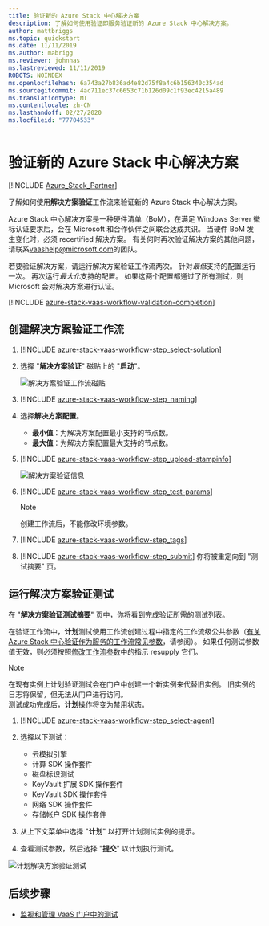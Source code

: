```yaml
---
title: 验证新的 Azure Stack 中心解决方案
description: 了解如何使用验证即服务验证新的 Azure Stack 中心解决方案。
author: mattbriggs
ms.topic: quickstart
ms.date: 11/11/2019
ms.author: mabrigg
ms.reviewer: johnhas
ms.lastreviewed: 11/11/2019
ROBOTS: NOINDEX
ms.openlocfilehash: 6a743a27b836ad4e82d75f8a4c6b156340c354ad
ms.sourcegitcommit: 4ac711ec37c6653c71b126d09c1f93ec4215a489
ms.translationtype: MT
ms.contentlocale: zh-CN
ms.lasthandoff: 02/27/2020
ms.locfileid: "77704533"
---
```

# <a name="validate-a-new-azure-stack-hub-solution"></a>验证新的 Azure Stack 中心解决方案

[!INCLUDE [Azure_Stack_Partner](./includes/azure-stack-partner-appliesto.md)]

了解如何使用**解决方案验证**工作流来验证新的 Azure Stack 中心解决方案。

Azure Stack 中心解决方案是一种硬件清单（BoM），在满足 Windows Server 徽标认证要求后，会在 Microsoft 和合作伙伴之间联合达成共识。 当硬件 BoM 发生变化时，必须 recertified 解决方案。 有关何时再次验证解决方案的其他问题，请联系[vaashelp@microsoft.com](mailto:vaashelp@microsoft.com)的团队。

若要验证解决方案，请运行解决方案验证工作流两次。 针对*最低*支持的配置运行一次。 再次运行*最大化*支持的配置。 如果这两个配置都通过了所有测试，则 Microsoft 会对解决方案进行认证。

[!INCLUDE [azure-stack-vaas-workflow-validation-completion](includes/azure-stack-vaas-workflow-validation-completion.md)]

## <a name="create-a-solution-validation-workflow"></a>创建解决方案验证工作流

1. [!INCLUDE [azure-stack-vaas-workflow-step_select-solution](includes/azure-stack-vaas-workflow-step_select-solution.md)]

3. 选择 "**解决方案验证**" 磁贴上的 "**启动**"。

    ![解决方案验证工作流磁贴](media/tile_validation-solution.png)

4. [!INCLUDE [azure-stack-vaas-workflow-step_naming](includes/azure-stack-vaas-workflow-step_naming.md)]

5. 选择**解决方案配置**。
    - **最小值**：为解决方案配置最小支持的节点数。
    - **最大值**：为解决方案配置最大支持的节点数。
6. [!INCLUDE [azure-stack-vaas-workflow-step_upload-stampinfo](includes/azure-stack-vaas-workflow-step_upload-stampinfo.md)]

    ![解决方案验证信息](media/workflow_validation-solution_info.png)

7. [!INCLUDE [azure-stack-vaas-workflow-step_test-params](includes/azure-stack-vaas-workflow-step_test-params.md)]

    > [!NOTE]
    > 创建工作流后，不能修改环境参数。

8. [!INCLUDE [azure-stack-vaas-workflow-step_tags](includes/azure-stack-vaas-workflow-step_tags.md)]
9. [!INCLUDE [azure-stack-vaas-workflow-step_submit](includes/azure-stack-vaas-workflow-step_submit.md)]
    你将被重定向到 "测试摘要" 页。

## <a name="run-solution-validation-tests"></a>运行解决方案验证测试

在 "**解决方案验证测试摘要**" 页中，你将看到完成验证所需的测试列表。

在验证工作流中，**计划**测试使用工作流创建过程中指定的工作流级公共参数（[有关 Azure Stack 中心验证作为服务的工作流常见参数](azure-stack-vaas-parameters.md)，请参阅）。 如果任何测试参数值无效，则必须按照[修改工作流参数](azure-stack-vaas-monitor-test.md#change-workflow-parameters)中的指示 resupply 它们。

> [!NOTE]
> 在现有实例上计划验证测试会在门户中创建一个新实例来代替旧实例。 旧实例的日志将保留，但无法从门户进行访问。  
测试成功完成后，**计划**操作将变为禁用状态。

1. [!INCLUDE [azure-stack-vaas-workflow-step_select-agent](includes/azure-stack-vaas-workflow-step_select-agent.md)]

2. 选择以下测试：
    - 云模拟引擎
    - 计算 SDK 操作套件
    - 磁盘标识测试
    - KeyVault 扩展 SDK 操作套件
    - KeyVault SDK 操作套件
    - 网络 SDK 操作套件
    - 存储帐户 SDK 操作套件

3. 从上下文菜单中选择 "**计划**" 以打开计划测试实例的提示。

4. 查看测试参数，然后选择 "**提交**" 以计划执行测试。

![计划解决方案验证测试](media/workflow_validation-solution_schedule-test.png)

## <a name="next-steps"></a>后续步骤

- [监视和管理 VaaS 门户中的测试](azure-stack-vaas-monitor-test.md)